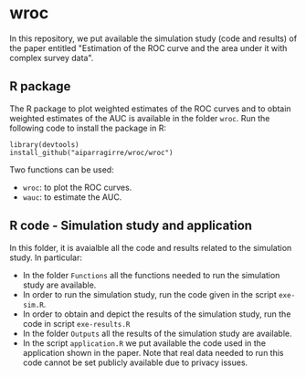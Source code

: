 # wroc

In this repository, we put available the simulation study (code and results) of the paper entitled "Estimation of the ROC curve and the area under it with complex survey data".

## R package

The R package to plot weighted estimates of the ROC curves and to obtain weighted estimates of the AUC is available in the folder `wroc`. Run the following code to install the package in R:

```{r}
library(devtools)
install_github("aiparragirre/wroc/wroc")
```

Two functions can be used:

- `wroc`: to plot the ROC curves.
- `wauc`: to estimate the AUC.



## R code - Simulation study and application

In this folder, it is avaialble all the code and results related to the simulation study. In particular:

- In the folder `Functions` all the functions needed to run the simulation study are available.
- In order to run the simulation study, run the code given in the script `exe-sim.R`.
- In order to obtain and depict the results of the simulation study, run the code in script `exe-results.R`
- In the folder `Outputs` all the results of the simulation study are available.
- In the script `application.R` we put available the code used in the application shown in the paper. Note that real data needed to run this code cannot be set publicly available due to privacy issues.
